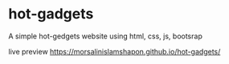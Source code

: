# hot-gadgets
A simple hot-gedgets website using html, css, js, bootsrap

live preview
https://morsalinislamshapon.github.io/hot-gadgets/
